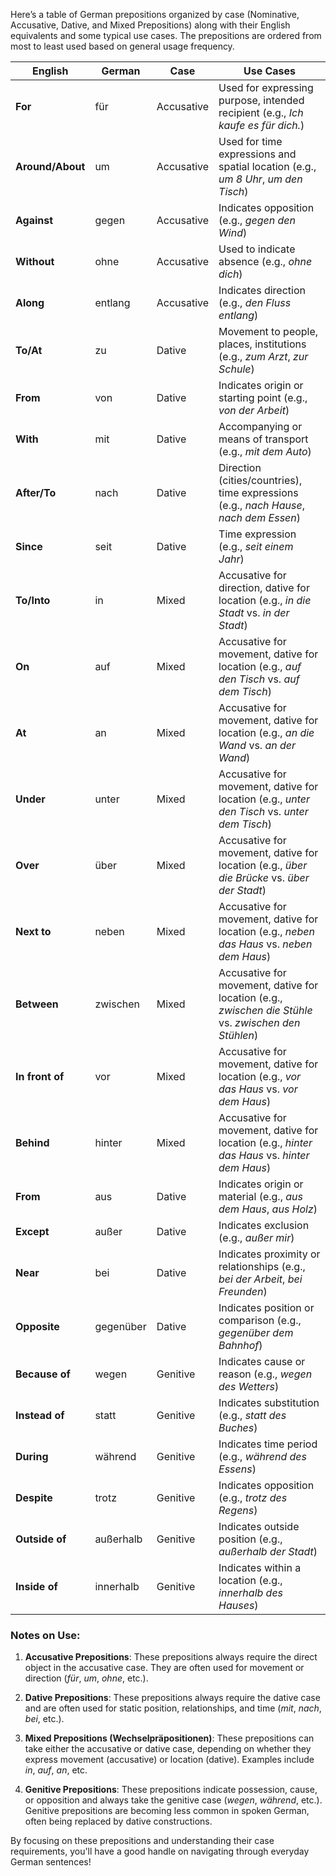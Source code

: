 Here’s a table of German prepositions organized by case (Nominative, Accusative, Dative, and Mixed Prepositions) along with their English equivalents and some typical use cases. The prepositions are ordered from most to least used based on general usage frequency.

| **English**        | **German**  | **Case**     | **Use Cases**                                                             |
|--------------------|-------------|--------------|---------------------------------------------------------------------------|
| **For**            | für         | Accusative   | Used for expressing purpose, intended recipient (e.g., *Ich kaufe es für dich.*) |
| **Around/About**   | um          | Accusative   | Used for time expressions and spatial location (e.g., *um 8 Uhr*, *um den Tisch*) |
| **Against**        | gegen       | Accusative   | Indicates opposition (e.g., *gegen den Wind*)                            |
| **Without**        | ohne        | Accusative   | Used to indicate absence (e.g., *ohne dich*)                             |
| **Along**          | entlang     | Accusative   | Indicates direction (e.g., *den Fluss entlang*)                          |
| **To/At**          | zu          | Dative       | Movement to people, places, institutions (e.g., *zum Arzt*, *zur Schule*)|
| **From**           | von         | Dative       | Indicates origin or starting point (e.g., *von der Arbeit*)              |
| **With**           | mit         | Dative       | Accompanying or means of transport (e.g., *mit dem Auto*)                |
| **After/To**       | nach        | Dative       | Direction (cities/countries), time expressions (e.g., *nach Hause*, *nach dem Essen*) |
| **Since**          | seit        | Dative       | Time expression (e.g., *seit einem Jahr*)                                |
| **To/Into**        | in          | Mixed        | Accusative for direction, dative for location (e.g., *in die Stadt* vs. *in der Stadt*) |
| **On**             | auf         | Mixed        | Accusative for movement, dative for location (e.g., *auf den Tisch* vs. *auf dem Tisch*) |
| **At**             | an          | Mixed        | Accusative for movement, dative for location (e.g., *an die Wand* vs. *an der Wand*) |
| **Under**          | unter       | Mixed        | Accusative for movement, dative for location (e.g., *unter den Tisch* vs. *unter dem Tisch*) |
| **Over**           | über        | Mixed        | Accusative for movement, dative for location (e.g., *über die Brücke* vs. *über der Stadt*) |
| **Next to**        | neben       | Mixed        | Accusative for movement, dative for location (e.g., *neben das Haus* vs. *neben dem Haus*) |
| **Between**        | zwischen    | Mixed        | Accusative for movement, dative for location (e.g., *zwischen die Stühle* vs. *zwischen den Stühlen*) |
| **In front of**    | vor         | Mixed        | Accusative for movement, dative for location (e.g., *vor das Haus* vs. *vor dem Haus*) |
| **Behind**         | hinter      | Mixed        | Accusative for movement, dative for location (e.g., *hinter das Haus* vs. *hinter dem Haus*) |
| **From**           | aus         | Dative       | Indicates origin or material (e.g., *aus dem Haus*, *aus Holz*)          |
| **Except**         | außer       | Dative       | Indicates exclusion (e.g., *außer mir*)                                  |
| **Near**           | bei         | Dative       | Indicates proximity or relationships (e.g., *bei der Arbeit*, *bei Freunden*) |
| **Opposite**       | gegenüber   | Dative       | Indicates position or comparison (e.g., *gegenüber dem Bahnhof*)         |
| **Because of**     | wegen       | Genitive     | Indicates cause or reason (e.g., *wegen des Wetters*)                    |
| **Instead of**     | statt       | Genitive     | Indicates substitution (e.g., *statt des Buches*)                        |
| **During**         | während     | Genitive     | Indicates time period (e.g., *während des Essens*)                       |
| **Despite**        | trotz       | Genitive     | Indicates opposition (e.g., *trotz des Regens*)                          |
| **Outside of**     | außerhalb   | Genitive     | Indicates outside position (e.g., *außerhalb der Stadt*)                 |
| **Inside of**      | innerhalb   | Genitive     | Indicates within a location (e.g., *innerhalb des Hauses*)               |

### Notes on Use:
1. **Accusative Prepositions**: These prepositions always require the direct object in the accusative case. They are often used for movement or direction (*für*, *um*, *ohne*, etc.).
  
2. **Dative Prepositions**: These prepositions always require the dative case and are often used for static position, relationships, and time (*mit*, *nach*, *bei*, etc.).
   
3. **Mixed Prepositions (Wechselpräpositionen)**: These prepositions can take either the accusative or dative case, depending on whether they express movement (accusative) or location (dative). Examples include *in*, *auf*, *an*, etc.

4. **Genitive Prepositions**: These prepositions indicate possession, cause, or opposition and always take the genitive case (*wegen*, *während*, etc.). Genitive prepositions are becoming less common in spoken German, often being replaced by dative constructions.

By focusing on these prepositions and understanding their case requirements, you'll have a good handle on navigating through everyday German sentences!
